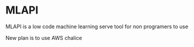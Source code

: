 # MLAPI 

MLAPI is a low code machine learning serve tool for non programers to use

New plan is to use AWS chalice



